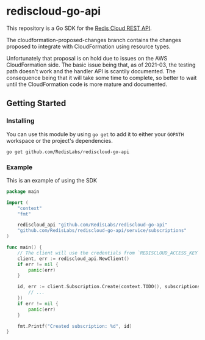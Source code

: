 # rediscloud-go-api

This repository is a Go SDK for the [Redis Cloud REST API](https://docs.redislabs.com/latest/rc/api/).

The cloudformation-proposed-changes branch contains the changes proposed to integrate with CloudFormation using resource types.

Unfortunately that proposal is on hold due to issues on the AWS CloudFormation side. The basic issue being that, as of 2021-03, the testing path doesn't work and the handler API is scantily documented. The consequence being that it will take some time to complete, so better to wait until the CloudFormation code is more mature and documented.

## Getting Started

### Installing
You can use this module by using `go get` to add it to either your `GOPATH` workspace or
the project's dependencies.
```shell script
go get github.com/RedisLabs/rediscloud-go-api
```

### Example
This is an example of using the SDK
```go
package main

import (
	"context"
	"fmt"

	rediscloud_api "github.com/RedisLabs/rediscloud-go-api"
	"github.com/RedisLabs/rediscloud-go-api/service/subscriptions"
)

func main() {
	// The client will use the credentials from `REDISCLOUD_ACCESS_KEY` and `REDISCLOUD_SECRET_KEY` by default
	client, err := rediscloud_api.NewClient()
	if err != nil {
		panic(err)
	}

	id, err := client.Subscription.Create(context.TODO(), subscriptions.CreateSubscription{
		// ...
	})
	if err != nil {
		panic(err)
	}

	fmt.Printf("Created subscription: %d", id)
}
```
